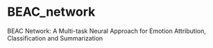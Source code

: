 # BEAC_network
BEAC Network: A Multi-task Neural Approach for Emotion Attribution, Classification and Summarization
